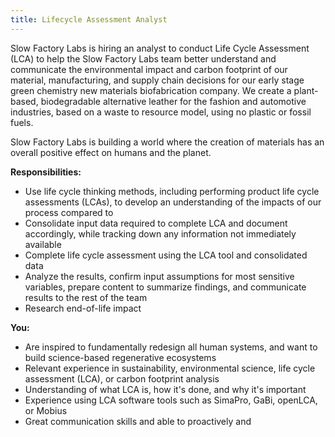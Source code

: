 ```yaml
---
title: Lifecycle Assessment Analyst
---
```


Slow Factory Labs is hiring an analyst to conduct Life Cycle Assessment (LCA) to help the Slow Factory Labs team better understand and communicate the environmental impact and carbon footprint of our material, manufacturing, and supply chain decisions for our early stage green chemistry new materials biofabrication company. We create a plant-based, biodegradable alternative leather for the fashion and automotive industries, based on a waste to resource model, using no plastic or fossil fuels.

Slow Factory Labs is building a world where the creation of materials has an overall positive effect on humans and the planet.


**Responsibilities:**

* Use life cycle thinking methods, including performing product life cycle assessments (LCAs), to develop an understanding of the impacts of our process compared to
* Consolidate input data required to complete LCA and document accordingly, while tracking down any information not immediately available
* Complete life cycle assessment using the LCA tool and consolidated data
* Analyze the results, confirm input assumptions for most sensitive variables, prepare content to summarize findings, and communicate results to the rest of the team
* Research end-of-life impact


**You:**

* Are inspired to fundamentally redesign all human systems, and want to build science-based regenerative ecosystems
* Relevant experience in sustainability, environmental science, life cycle assessment (LCA), or carbon footprint analysis
* Understanding of what LCA is, how it's done, and why it's important
* Experience using LCA software tools such as SimaPro, GaBi, openLCA, or Mobius
* Great communication skills and able to proactively and
